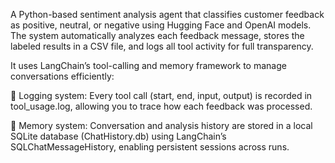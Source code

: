 A Python-based sentiment analysis agent that classifies customer feedback as positive, neutral, or negative using Hugging Face and OpenAI models.
The system automatically analyzes each feedback message, stores the labeled results in a CSV file, and logs all tool activity for full transparency.

It uses LangChain’s tool-calling and memory framework to manage conversations efficiently:

🧩 Logging system: Every tool call (start, end, input, output) is recorded in tool_usage.log, allowing you to trace how each feedback was processed.

💾 Memory system: Conversation and analysis history are stored in a local SQLite database (ChatHistory.db) using LangChain’s SQLChatMessageHistory, enabling persistent sessions across runs.